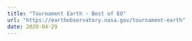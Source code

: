 ```yaml
---
title: "Tournament Earth - Best of EO"
url: "https://earthobservatory.nasa.gov/tournament-earth"
date: 2020-04-29
---
```

